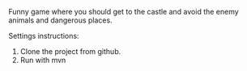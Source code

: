 Funny game where you should get to the castle and avoid the enemy animals and dangerous places.

Settings instructions:

1. Clone the project from github.
2. Run with mvn